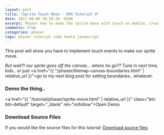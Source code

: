 ```yaml
---
layout: post
title: "Sprite Touch Move - RPG Tutorial 9"
date: 2017-08-06 20:20:20 -0500
excerpt: Phaser how to make the sprite move with touch on mobile, creating a RPG Tutorial 9
comments: true
categories: phaser
tags: phaser tutorial code howto javascript
---
```


This post will show you have to implement touch events to make our sprite move.

*But wait?! our sprite goes off the canvas... where he go??* Tune in next time, kids.. or just <a href="{{ "/phaser/tilemap-canvas-boundaries.html" | relative_url }}">go to my next blog post</a> for setting boundaries.. whatever.

### Demo the thing..
<a href="{{ "/tutorial/phaser/sprite-move.html" | relative_url }}" class="btn btn-default" target="_blank" rel="nofollow">Open Demo</a>  

### Download Source Files
If you would like the source files for this tutorial: <a href="/assets/downloads/phaser/sprite-move-tutorial_blog.calebnance.com.zip" class="btn btn-default" download>Download source files</a>
